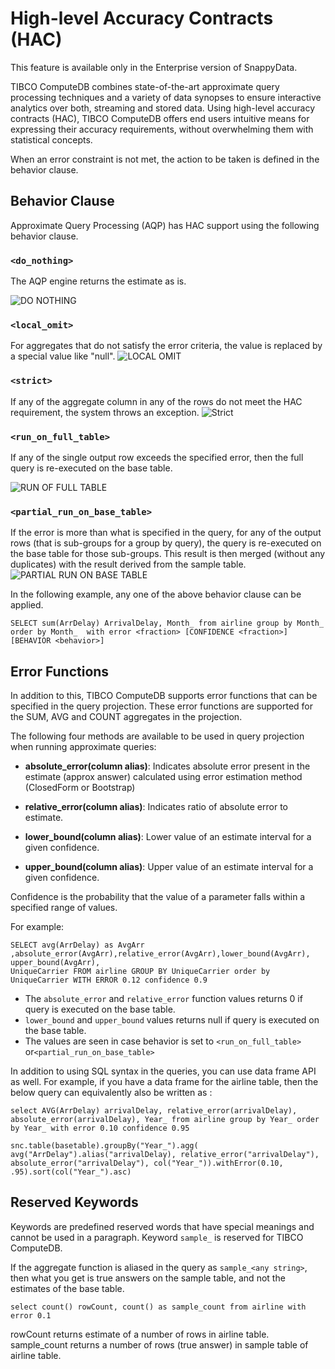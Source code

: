 # High-level Accuracy Contracts (HAC)

<ent>This feature is available only in the Enterprise version of SnappyData. </br></ent>


TIBCO ComputeDB combines state-of-the-art approximate query processing techniques and a variety of data synopses to ensure interactive analytics over both, streaming and stored data. Using high-level accuracy contracts (HAC), TIBCO ComputeDB offers end users intuitive means for expressing their accuracy requirements, without overwhelming them with statistical concepts.

When an error constraint is not met, the action to be taken is defined in the behavior clause. 

## Behavior Clause
Approximate Query Processing (AQP) has HAC support using the following behavior clause. 

### `<do_nothing>`
The AQP engine returns the estimate as is. 

![DO NOTHING](../Images/aqp_donothing.png)

### `<local_omit>`
For aggregates that do not satisfy the error criteria, the value is replaced by a special value like "null". 
![LOCAL OMIT](../Images/aqp_localomit.png)


### `<strict>`
If any of the aggregate column in any of the rows do not meet the HAC requirement, the system throws an exception. 
![Strict](../Images/aqp_strict.png)

### `<run_on_full_table>`
If any of the single output row exceeds the specified error, then the full query is re-executed on the base table.

![RUN OF FULL TABLE](../Images/aqp_runonfulltable.png)

### `<partial_run_on_base_table>`
If the error is more than what is specified in the query, for any of the output rows (that is sub-groups for a group by query), the query is re-executed on the base table for those sub-groups.  This result is then merged (without any duplicates) with the result derived from the sample table. 
![PARTIAL RUN ON BASE TABLE](../Images/aqp_partialrunonbasetable.png)

In the following example, any one of the above behavior clause can be applied. 

```pre
SELECT sum(ArrDelay) ArrivalDelay, Month_ from airline group by Month_ order by Month_  with error <fraction> [CONFIDENCE <fraction>] [BEHAVIOR <behavior>]
```

## Error Functions
In addition to this, TIBCO ComputeDB supports error functions that can be specified in the query projection. These error functions are supported for the SUM, AVG and COUNT aggregates in the projection. 

The following four methods are available to be used in query projection when running approximate queries:

* **absolute_error(column alias)**: Indicates absolute error present in the estimate (approx answer) calculated using error estimation method (ClosedForm or Bootstrap) 

* **relative_error(column alias)**: Indicates ratio of absolute error to estimate.

* **lower_bound(column alias)**: Lower value of an estimate interval for a given confidence.

* **upper_bound(column alias)**: Upper value of an estimate interval for a given confidence.

Confidence is the probability that the value of a parameter falls within a specified range of values.

For example:

```pre
SELECT avg(ArrDelay) as AvgArr ,absolute_error(AvgArr),relative_error(AvgArr),lower_bound(AvgArr), upper_bound(AvgArr),
UniqueCarrier FROM airline GROUP BY UniqueCarrier order by UniqueCarrier WITH ERROR 0.12 confidence 0.9
```
* The `absolute_error` and `relative_error` function values returns 0 if query is executed on the base table. 
* `lower_bound` and `upper_bound` values returns null if query is executed on the base table. 
* The values are seen in case behavior is set to `<run_on_full_table>` or`<partial_run_on_base_table>`

In addition to using SQL syntax in the queries, you can use data frame API as well. 
For example, if you have a data frame for the airline table, then the below query can equivalently also be written as :

```pre
select AVG(ArrDelay) arrivalDelay, relative_error(arrivalDelay), absolute_error(arrivalDelay), Year_ from airline group by Year_ order by Year_ with error 0.10 confidence 0.95
```

```pre
snc.table(basetable).groupBy("Year_").agg( avg("ArrDelay").alias("arrivalDelay), relative_error("arrivalDelay"), absolute_error("arrivalDelay"), col("Year_")).withError(0.10, .95).sort(col("Year_").asc) 
```

## Reserved Keywords
Keywords are predefined reserved words that have special meanings and cannot be used in a paragraph. Keyword `sample_` is reserved for TIBCO ComputeDB.

If the aggregate function is aliased in the query as `sample_<any string>`, then what you get is true answers on the sample table, and not the estimates of the base table.

`select count() rowCount, count() as sample_count from airline with error 0.1`

rowCount returns estimate of a number of rows in airline table.
sample_count returns a number of rows (true answer) in sample table of airline table.

